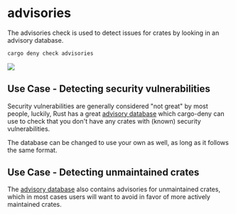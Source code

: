 # advisories

The advisories check is used to detect issues for crates by looking in an
advisory database.

```bash
cargo deny check advisories
```

<img src="https://imgur.com/FK50XLb.png"/>

## Use Case - Detecting security vulnerabilities

Security vulnerabilities are generally considered "not great" by most people, 
luckily, Rust has a great [advisory 
database](https://github.com/RustSec/advisory-db) which cargo-deny can use to 
check that you don't have any crates with (known) security vulnerabilities.

The database can be changed to use your own as well, as long as it follows the
same format.

## Use Case - Detecting unmaintained crates

The [advisory database](https://github.com/RustSec/advisory-db) also contains 
advisories for unmaintained crates, which in most cases users will want to 
avoid in favor of more actively maintained crates.
